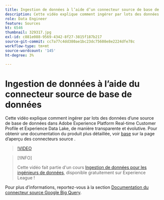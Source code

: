 ```yaml
---
title: Ingestion de données à l’aide d’un connecteur source de base de données
description: Cette vidéo explique comment ingérer par lots des données d’une source de base de données dans Adobe Experience Platform Real-time Customer Profile et Experience Data Lake, de manière transparente et évolutive.
role: Data Engineer
feature: Sources
kt: 6546
thumbnail: 329317.jpg
exl-id: c881e088-9569-4342-8f27-3815f187b217
source-git-commit: cc7a77c4dd380ae1bc23dc75608e8e2224dfe78c
workflow-type: tm+mt
source-wordcount: '145'
ht-degree: 3%

---
```


# Ingestion de données à l’aide du connecteur source de base de données

Cette vidéo explique comment ingérer par lots des données d’une source de base de données dans Adobe Experience Platform Real-time Customer Profile et Experience Data Lake, de manière transparente et évolutive. Pour obtenir une documentation du produit plus détaillée, voir [base](https://experienceleague.adobe.com/docs/experience-platform/sources/home.html?lang=en#database) sur la page d’aperçu des connecteurs source .

>[!VIDEO](https://video.tv.adobe.com/v/329317?quality=12&learn=on)

>[!INFO]
>
> Cette vidéo fait partie d&#39;un cours [Ingestion de données pour les ingénieurs de données](https://experienceleague.adobe.com/?recommended=ExperiencePlatform-D-1-2020.1.dataingestion?lang=fr), disponible gratuitement sur Experience League !

Pour plus d’informations, reportez-vous à la section [Documentation du connecteur source Google Big Query](https://experienceleague.adobe.com/docs/experience-platform/sources/ui-tutorials/create/databases/bigquery.html).
